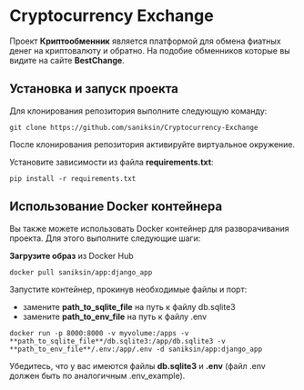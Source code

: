 # Cryptocurrency Exchange

Проект **Криптообменник** является платформой для обмена фиатных денег на криптовалюту и обратно. На подобие обменников которые вы видите на сайте **BestChange**.

## Установка и запуск проекта

Для клонирования репозитория выполните следующую команду:

```
git clone https://github.com/saniksin/Cryptocurrency-Exchange
```

После клонирования репозитория активируйте виртуальное окружение.

Установите зависимости из файла **requirements.txt**:

```
pip install -r requirements.txt
```

## Использование Docker контейнера

Вы также можете использовать Docker контейнер для разворачивания проекта. Для этого выполните следующие шаги:

**Загрузите образ** из Docker Hub
```
docker pull saniksin/app:django_app
```

Запустите контейнер, прокинув необходимые файлы и порт:
- замените **path_to_sqlite_file** на путь к файлу db.sqlite3
- замените **path_to_env_file** на путь к файлу .env

```
docker run -p 8000:8000 -v myvolume:/apps -v **path_to_sqlite_file**/db.sqlite3:/app/db.sqlite3 -v **path_to_env_file**/.env:/app/.env -d saniksin/app:django_app
```

Убедитесь, что у вас имеются файлы **db.sqlite3** и **.env** (файл .env должен быть по аналогичным .env_example).
